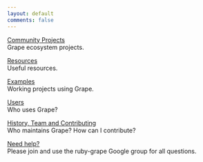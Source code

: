 ```yaml
---
layout: default
comments: false
---
```


[Community Projects](/projects)
<br>Grape ecosystem projects.

[Resources](/resources)
<br>Useful resources.

[Examples](/examples)
<br>Working projects using Grape.

[Users](/users)
<br>Who uses Grape?

[History, Team and Contributing](/team)
<br>Who maintains Grape? How can I contribute?

[Need help?](https://groups.google.com/forum/#!forum/ruby-grape)
<br>Please join and use the ruby-grape Google group for all questions.

